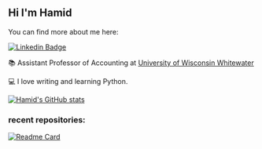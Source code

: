 ## Hi I'm Hamid

You can find more about me here:

[![Linkedin Badge](https://img.shields.io/badge/LinkedIn-Profile-blue)](https://www.linkedin.com/in/hamid-vakilzadeh/) 

:books: Assistant Professor of Accounting at [University of Wisconsin Whitewater](https://www.uww.edu)

:computer: I love writing and learning Python.


[![Hamid's GitHub stats](https://github-readme-stats.vercel.app/api?username=hamid-vakilzadeh&count_private=true&show_icons=true)](https://github.com/anuraghazra/github-readme-stats)

### recent repositories: 

[![Readme Card](https://github-readme-stats.vercel.app/api/pin/?username=hamid-vakilzadeh&repo=SeekingAlpha-Scraper)](https://github.com/anuraghazra/github-readme-stats)
